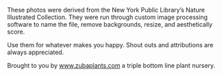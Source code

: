 These photos were derived from the New York Public Library’s Nature Illustrated Collection. They were run through custom image processing software to name the file, remove backgrounds, resize, and aesthetically score. 

Use them for whatever makes you happy. Shout outs and attributions are always appreciated.

Brought to you by www.zubaplants.com a triple bottom line plant nursery.

